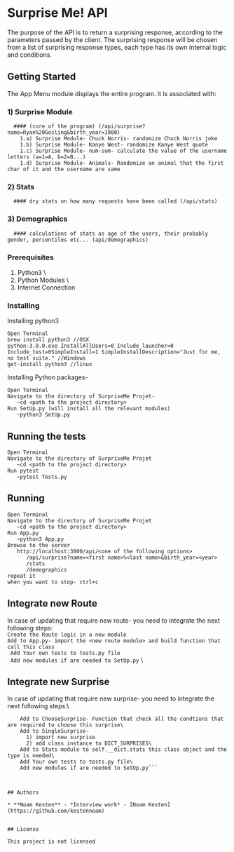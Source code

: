 # Surprise Me! API
The purpose of the API is to return a surprising response, according to the parameters passed by the client.
The surprising response will be chosen from a list of surprising response types, each type has its own internal logic and conditions.

## Getting Started

The App Menu module displays the entire program.
it is associated with:
   ### 1) Surprise Module 
      #### (core of the program) (/api/surprise?name=Ryan%20Gosling&birth_year=1980)
        1.a) Surprise Module- Chuck Norris- randomize Chuck Norris joke
        1.b) Surprise Module- Kanye West- randomize Kanye West quote
        1.c) Surprise Module- num-sum- calculate the value of the username letters (a=1=A, b=2=B...)
        1.d) Surprise Module- Animals- Randomize an animal that the first char of it and the username are same
   ### 2) Stats
      #### dry stats on how many requests have been called (/api/stats)
   ### 3) Demographics
      #### calculations of stats as age of the users, their probably gender, percentiles etc... (api/demographics)
    
    

### Prerequisites

   1)  Python3 \
   2)  Python Modules \
   3)  Internet Connection
          

### Installing

Installing python3

```
Open Terminal 
brew install python3 //OSX
python-3.8.0.exe InstallAllUsers=0 Include_launcher=0 Include_test=0SimpleInstall=1 SimpleInstallDescription="Just for me, no test suite." //Windows
get-install python3 //linux
```

Installing Python packages-

```
Open Terminal
Navigate to the directory of SurpriseMe Projet-
   ~cd <path to the project directory>
Run SetUp.py (will install all the relevant modules)
   ~python3 SetUp.py

```



## Running the tests
```
Open Terminal
Navigate to the directory of SurpriseMe Projet
   ~cd <path to the project directory>
Run pytest 
   ~pytest Tests.py

```

## Running 

```
Open Terminal
Navigate to the directory of SurpriseMe Projet
   ~cd <path to the project directory>
Run App.py 
   ~python3 App.py
Browse to the server
   http://localhost:3000/api/<one of the following options>
      /api/surprise?name=<first name>%<last name>&birth_year=<year>
      /stats
      /demographics
repeat it
when you want to stop- ctrl+c 
```

## Integrate new Route
In case of updating that require new route- you need to integrate the next following steps:\
``` Create the Route logic in a new module ``` \
``` Add to App.py- import the <new route module> and build function that call this class ``` \
``` Add Your own tests to tests.py file``` \
``` Add new modules if are needed to SetUp.py``` \

## Integrate new Surprise
In case of updating that require new surprise- you need to integrate the next following steps:\
``` Create the Surprise in a new module \
    Add to ChooseSurprise- Function that check all the condtions that are required to choose this surprise\
    Add to SingleSurprise- 
      1) import new surprise 
      2) add class instance to DICT_SURPRISES\
    Add to Stats module to self.__dict.stats this class object and the type is needed\
    Add Your own tests to tests.py file\
    Add new modules if are needed to SetUp.py```



## Authors

* **Noam Kesten** - *Interview work* - [Noam Kesten](https://github.com/kestennoam)


## License

This project is not licensed



